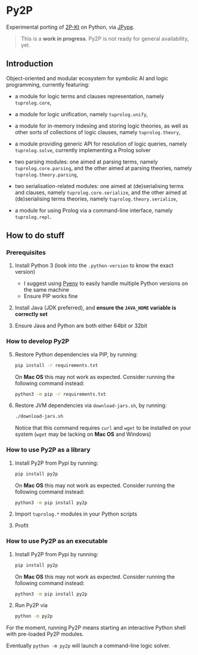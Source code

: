 # Py2P

Experimental porting of [2P-Kt](https://github.com/tuProlog/2p-kt) on Python, via [JPype](https://jpype.readthedocs.io).

> This is a __work in progress__. Py2P is not ready for general availability, yet.

## Introduction

Object-oriented and modular ecosystem for symbolic AI and logic programming, currently featuring:

* a module for logic terms and clauses representation, namely `tuprolog.core`,

* a module for logic unification, namely `tuprolog.unify`,

* a module for in-memory indexing and storing logic theories, as well as other sorts of collections of logic clauses, namely `tuprolog.theory`,

* a module providing generic API for resolution of logic queries, namely `tuprolog.solve`, currently implementing a Prolog solver

* two parsing modules: one aimed at parsing terms, namely `tuprolog.core.parsing`, and the other aimed at parsing theories, namely `tuprolog.theory.parsing`,

* two serialisation-related modules: one aimed at (de)serialising terms and clauses, namely `tuprolog.core.serialize`, and the 
other aimed at  (de)serialising terms theories, namely `tuprolog.theory.serialize`,

* a module for using Prolog via a command-line interface, namely `tuprolog.repl`.

## How to do stuff

### Prerequisites

1. Install Python 3 (look into the `.python-version` to know the exact version)
    * I suggest using [Pyenv](https://github.com/pyenv/pyenv) to easily handle multiple Python versions on the same machine
    * Ensure PIP works fine

2. Install Java (JDK preferred), and **ensure the `JAVA_HOME` variable is correctly set**

3. Ensure Java and Python are both either 64bit or 32bit

### How to develop Py2P

5. Restore Python dependencies via PIP, by running:
    ```bash
    pip install -r requirements.txt
    ```
    On __Mac OS__ this may not work as expected.
    Consider running the following command instead:
    ```bash
    python3 -m pip -r requirements.txt
    ```

6. Restore JVM dependencies via `download-jars.sh`, by running:
    ```bash
    ./download-jars.sh
    ```
    Notice that this command requires `curl` and `wget` to be installed on your system (`wget` may be lacking on __Mac OS__ and Windows)

### How to use Py2P as a library

1. Install Py2P from Pypi by running:
    ```bash
    pip install py2p
    ```
    On __Mac OS__ this may not work as expected.
    Consider running the following command instead:
    ```bash
    python3 -m pip install py2p
    ```
   
2. Import `tuprolog.*` modules in your Python scripts

3. Profit

### How to use Py2P as an executable

1. Install Py2P from Pypi by running:
    ```bash
    pip install py2p
    ```
    On __Mac OS__ this may not work as expected.
    Consider running the following command instead:
    ```bash
    python3 -m pip install py2p
    ```
   
2. Run Py2P via
   ```bash
   python -m py2p
   ```

For the moment, running Py2P means starting an interactive Python shell with pre-loaded Py2P modules.

Eventually `python -m py2p` will launch a command-line logic solver.

